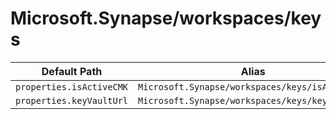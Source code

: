 # Microsoft.Synapse/workspaces/keys

| Default Path | Alias |
|---|---|
| `properties.isActiveCMK` | `Microsoft.Synapse/workspaces/keys/isActiveCMK` |
| `properties.keyVaultUrl` | `Microsoft.Synapse/workspaces/keys/keyVaultUrl` |

